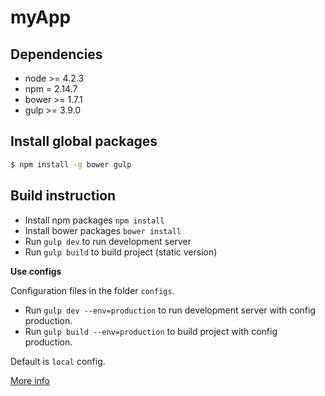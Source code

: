 # myApp

## Dependencies

* node >= 4.2.3
* npm = 2.14.7
* bower >= 1.7.1
* gulp >= 3.9.0

## Install global packages

```sh
$ npm install -g bower gulp
```

## Build instruction

* Install npm packages `npm install`
* Install bower packages `bower install`
* Run `gulp dev` to run development server
* Run `gulp build` to build project (static version)

**Use configs**

Сonfiguration files in the folder `configs`.

* Run `gulp dev --env=production` to run development server with config production.
* Run `gulp build --env=production` to build project with config production.

Default is `local` config.

[More info](https://github.com/nevech/generator-genlys/blob/master/docs/README.md)